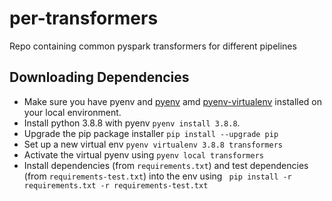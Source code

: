 # per-transformers
Repo containing common pyspark transformers for different pipelines

## Downloading Dependencies

- Make sure you have pyenv and [pyenv](https://github.com/pyenv/pyenv) amd [pyenv-virtualenv](https://github.com/pyenv/pyenv-virtualenv) installed on your local environment.
- Install python 3.8.8 with pyenv `pyenv install 3.8.8`.
- Upgrade the pip package installer `pip install --upgrade pip`
- Set up a new virtual env `pyenv virtualenv 3.8.8 transformers`
- Activate the virtual pyenv using `pyenv local transformers`
- Install dependencies (from `requirements.txt`) and test dependencies (from `requirements-test.txt`) into the env using
` pip install -r requirements.txt -r requirements-test.txt` 